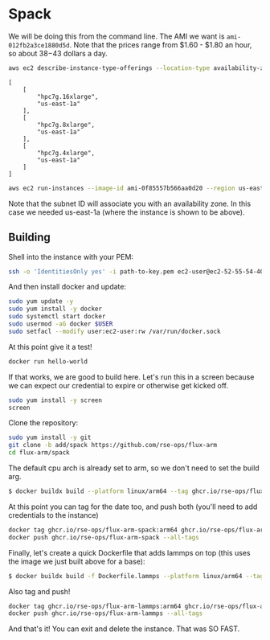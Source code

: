 # Spack

We will be doing this from the command line. The AMI we want is `ami-012fb2a3ce1880d5d`. Note that
the prices range from $1.60 - $1.80 an hour, so about $38-$43 dollars a day.

```bash
aws ec2 describe-instance-type-offerings --location-type availability-zone --filters Name=instance-type,Values=hpc7g.* --region us-east-1 --query InstanceTypeOfferings[*].[InstanceType,Location]
```
```console
[
    [
        "hpc7g.16xlarge",
        "us-east-1a"
    ],
    [
        "hpc7g.8xlarge",
        "us-east-1a"
    ],
    [
        "hpc7g.4xlarge",
        "us-east-1a"
    ]
]
```

```bash
aws ec2 run-instances --image-id ami-0f85557b566aa0d20 --region us-east-1 --count 1 --instance-type hpc7g.16xlarge --key-name dinosaur --security-group-ids sg-0c0a804da857da410  --subnet-id subnet-0b0e2408f9960d3f6
```

Note that the subnet ID will associate you with an availability zone. In this case we needed us-east-1a (where the instance is shown to be above).

## Building

Shell into the instance with your PEM:

```bash
ssh -o 'IdentitiesOnly yes' -i path-to-key.pem ec2-user@ec2-52-55-54-40.compute-1.amazonaws.com
```

And then install docker and update:

```bash
sudo yum update -y
sudo yum install -y docker
sudo systemctl start docker
sudo usermod -aG docker $USER
sudo setfacl --modify user:ec2-user:rw /var/run/docker.sock
```

At this point give it a test!

```bash
docker run hello-world
```

If that works, we are good to build here. Let's run this in a screen because we can expect our credential
to expire or otherwise get kicked off.

```bash
sudo yum install -y screen
screen
```

Clone the repository:

```bash
sudo yum install -y git
git clone -b add/spack https://github.com/rse-ops/flux-arm
cd flux-arm/spack
```

The default cpu arch is already set to arm, so we don't need to set the build arg.

```bash
$ docker buildx build --platform linux/arm64 --tag ghcr.io/rse-ops/flux-arm-spack:arm64 .
```

At this point you can tag for the date too, and push both (you'll need to add credentials to the instance)

```bash
docker tag ghcr.io/rse-ops/flux-arm-spack:arm64 ghcr.io/rse-ops/flux-arm-spack:spack-0.20.0
docker push ghcr.io/rse-ops/flux-arm-spack --all-tags
```

Finally, let's create a quick Dockerfile that adds lammps on top (this uses the image we just built above
for a base):

```bash
$ docker buildx build -f Dockerfile.lammps --platform linux/arm64 --tag ghcr.io/rse-ops/flux-arm-lammps:arm64 .
```

Also tag and push!

```bash
docker tag ghcr.io/rse-ops/flux-arm-lammps:arm64 ghcr.io/rse-ops/flux-arm-lammps:spack-0.20.0
docker push ghcr.io/rse-ops/flux-arm-lammps --all-tags
```

And that's it! You can exit and delete the instance. That was SO FAST.
